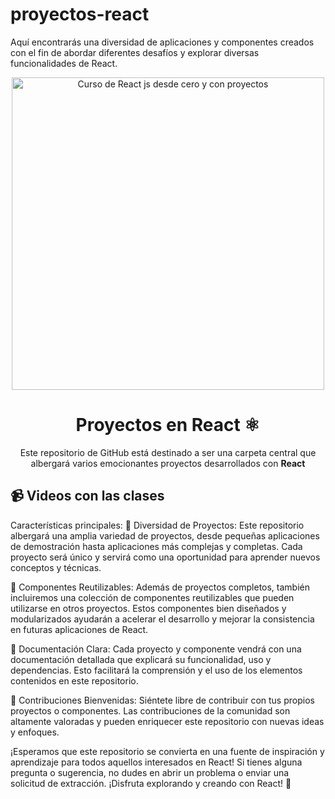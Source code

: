 # proyectos-react
 Aquí encontrarás una diversidad de aplicaciones y componentes creados con el fin de abordar diferentes desafíos y explorar diversas funcionalidades de React.

<div align="center">

<img alt="Curso de React js desde cero y con proyectos" src="https://user-images.githubusercontent.com/1561955/212888793-fd719e58-b0c2-4d03-9c55-38e3e79ebc17.png" width="500" />

# Proyectos en React ⚛️

Este repositorio de GitHub está destinado a ser una carpeta central que albergará varios emocionantes proyectos desarrollados con **React**
**[](https://www.youtube.com/channel/UCRihtbEEWNl6fRuAMX8-3yw)**
</div>

## 📹 Videos con las clases


Características principales:
🔷 Diversidad de Proyectos: Este repositorio albergará una amplia variedad de proyectos, desde pequeñas aplicaciones de demostración hasta aplicaciones más complejas y completas. Cada proyecto será único y servirá como una oportunidad para aprender nuevos conceptos y técnicas.

🔷 Componentes Reutilizables: Además de proyectos completos, también incluiremos una colección de componentes reutilizables que pueden utilizarse en otros proyectos. Estos componentes bien diseñados y modularizados ayudarán a acelerar el desarrollo y mejorar la consistencia en futuras aplicaciones de React.

🔷 Documentación Clara: Cada proyecto y componente vendrá con una documentación detallada que explicará su funcionalidad, uso y dependencias. Esto facilitará la comprensión y el uso de los elementos contenidos en este repositorio.

🔷 Contribuciones Bienvenidas: Siéntete libre de contribuir con tus propios proyectos o componentes. Las contribuciones de la comunidad son altamente valoradas y pueden enriquecer este repositorio con nuevas ideas y enfoques.

¡Esperamos que este repositorio se convierta en una fuente de inspiración y aprendizaje para todos aquellos interesados en React! Si tienes alguna pregunta o sugerencia, no dudes en abrir un problema o enviar una solicitud de extracción. ¡Disfruta explorando y creando con React! 🎉
